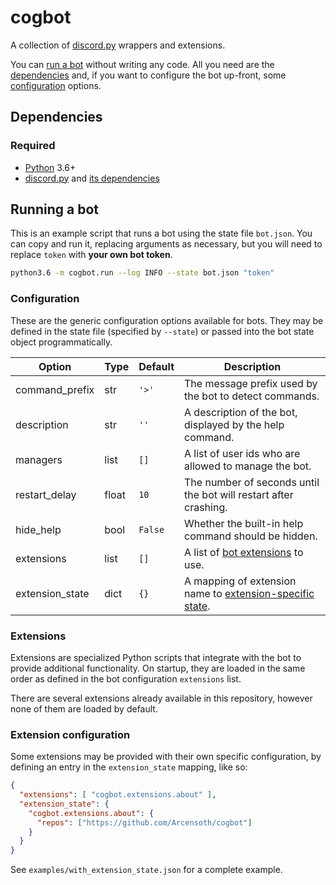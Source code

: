 # cogbot
A collection of [discord.py](https://github.com/Rapptz/discord.py) wrappers and extensions.

You can [run a bot](#running-a-bot) without writing any code. All you need are the [dependencies](#dependencies) and, if you want to configure the bot up-front, some [configuration](#configuration) options.

## Dependencies

### Required
* [Python](https://www.python.org/) 3.6+
* [discord.py](https://github.com/Rapptz/discord.py) and [its dependencies](https://github.com/Rapptz/discord.py#requirements)

## Running a bot
This is an example script that runs a bot using the state file `bot.json`. You can copy and run it, replacing arguments as necessary, but you will need to replace `token` with **your own bot token**.

```bash
python3.6 -m cogbot.run --log INFO --state bot.json "token"
```

### Configuration
These are the generic configuration options available for bots. They may be defined in the state file (specified by `--state`) or passed into the bot state object programmatically.

| Option            | Type  | Default   | Description
| ----------------- | ----- | --------- | -----------
| command_prefix    | str   | `'>'`     | The message prefix used by the bot to detect commands.
| description       | str   | `''`      | A description of the bot, displayed by the help command.
| managers          | list  | `[]`      | A list of user ids who are allowed to manage the bot.
| restart_delay     | float | `10`      | The number of seconds until the bot will restart after crashing.
| hide_help         | bool  | `False`   | Whether the built-in help command should be hidden.
| extensions        | list  | `[]`      | A list of [bot extensions](#extensions) to use.
| extension_state   | dict  | `{}`      | A mapping of extension name to [extension-specific state](#extension-configuration).

### Extensions
Extensions are specialized Python scripts that integrate with the bot to provide additional functionality. On startup, they are loaded in the same order as defined in the bot configuration `extensions` list.

There are several extensions already available in this repository, however none of them are loaded by default.

### Extension configuration
Some extensions may be provided with their own specific configuration, by defining an entry in the `extension_state` mapping, like so:

```json
{
  "extensions": [ "cogbot.extensions.about" ],
  "extension_state": {
    "cogbot.extensions.about": {
      "repos": ["https://github.com/Arcensoth/cogbot"]
    }
  }
}
```

See `examples/with_extension_state.json` for a complete example.
